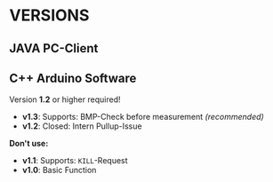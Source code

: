 # VERSIONS

## JAVA PC-Client

## C++ Arduino Software
  Version **1.2** or higher required!  

  * **v1.3**: Supports: BMP-Check before measurement *(recommended)*  
  * **v1.2**: Closed: Intern Pullup-Issue  
  
  **Don't use:**  
  * **v1.1**: Supports: `KILL`-Request  
  * **v1.0**: Basic Function  
  
